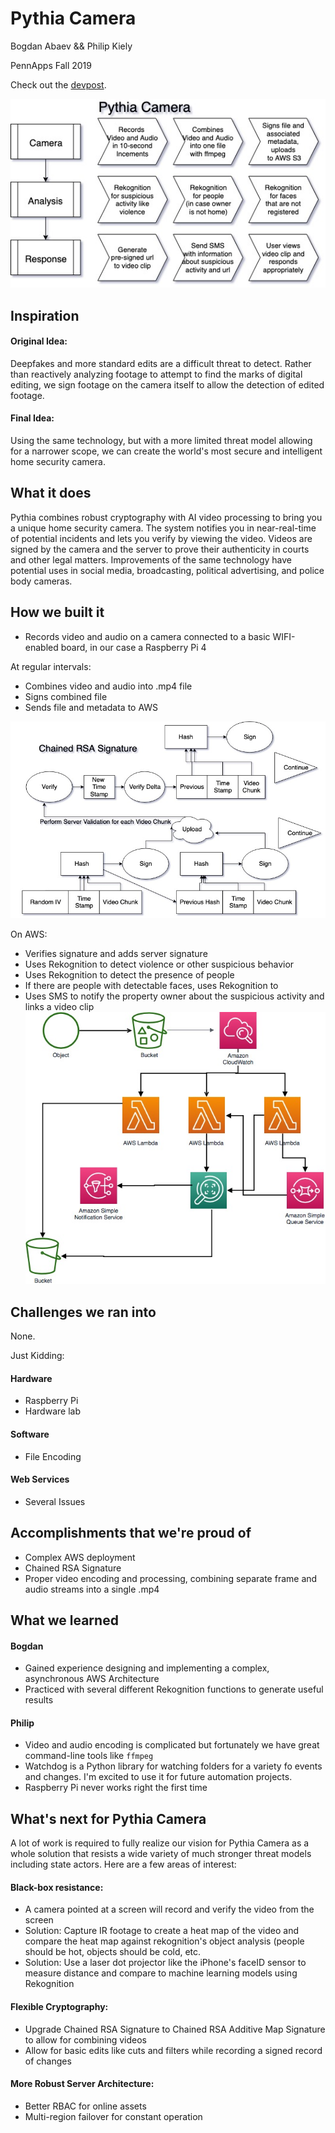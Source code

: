 # Pythia Camera

Bogdan Abaev && Philip Kiely 

PennApps Fall 2019


Check out the [devpost](https://devpost.com/software/pythia-camera).

![Pythia Diagram](https://raw.githubusercontent.com/philipkiely/Pythia/master/images/PythiaCamera.jpg)

## Inspiration

#### Original Idea: 

Deepfakes and more standard edits are a difficult threat to detect. Rather than reactively analyzing footage to attempt to find the marks of digital editing, we sign footage on the camera itself to allow the detection of edited footage.

#### Final Idea:

Using the same technology, but with a more limited threat model allowing for a narrower scope, we can create the world's most secure and intelligent home security camera. 

## What it does

Pythia combines robust cryptography with AI video processing to bring you a unique home security camera. The system notifies you in near-real-time of potential incidents and lets you verify by viewing the video. Videos are signed by the camera and the server to prove their authenticity in courts and other legal matters. Improvements of the same technology have potential uses in social media, broadcasting, political advertising, and police body cameras.

## How we built it

* Records video and audio on a camera connected to a basic WIFI-enabled board, in our case a Raspberry Pi 4

At regular intervals:
* Combines video and audio into .mp4 file
* Signs combined file
* Sends file and metadata to AWS

![Signing](https://raw.githubusercontent.com/philipkiely/Pythia/master/images/ChainedRSASignature.jpg)

On AWS:
* Verifies signature and adds server signature
* Uses Rekognition to detect violence or other suspicious behavior
* Uses Rekognition to detect the presence of people
* If there are people with detectable faces, uses Rekognition to 
* Uses SMS to notify the property owner about the suspicious activity and links a video clip
![AWS](https://raw.githubusercontent.com/philipkiely/Pythia/master/images/AWSArchitecture.jpg)


## Challenges we ran into

None.

Just Kidding:

#### Hardware

* Raspberry Pi
* Hardware lab

#### Software

* File Encoding

#### Web Services

* Several Issues

## Accomplishments that we're proud of

* Complex AWS deployment
* Chained RSA Signature
* Proper video encoding and processing, combining separate frame and audio streams into a single .mp4

## What we learned

#### Bogdan
* Gained experience designing and implementing a complex, asynchronous AWS Architecture
* Practiced with several different Rekognition functions to generate useful results

#### Philip
* Video and audio encoding is complicated but fortunately we have great command-line tools like `ffmpeg`
* Watchdog is a Python library for watching folders for a variety fo events and changes. I'm excited to use it for future automation projects.
* Raspberry Pi never works right the first time

## What's next for Pythia Camera
A lot of work is required to fully realize our vision for Pythia Camera as a whole solution that resists a wide variety of much stronger threat models including state actors. Here are a few areas of interest:

#### Black-box resistance:
* A camera pointed at a screen will record and verify the video from the screen
* Solution: Capture IR footage to create a heat map of the video and compare the heat map against rekognition's object analysis (people should be hot, objects should be cold, etc.
* Solution: Use a laser dot projector like the iPhone's faceID sensor to measure distance and compare to machine learning models using Rekognition

#### Flexible Cryptography:
* Upgrade Chained RSA Signature to Chained RSA Additive Map Signature to allow for combining videos
* Allow for basic edits like cuts and filters while recording a signed record of changes

#### More Robust Server Architecture:
* Better RBAC for online assets
* Multi-region failover for constant operation
